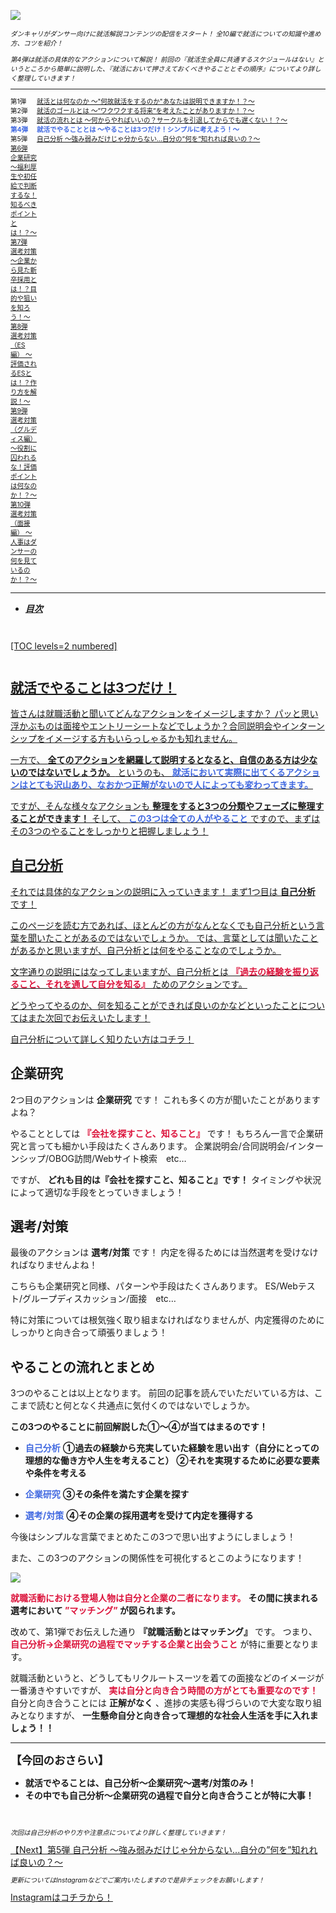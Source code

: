 ![](/img/news/161/1.jpg)

<div style="font-size: 75%;">

*ダンキャリがダンサー向けに就活解説コンテンツの配信をスタート！*
*全10編で就活についての知識や進め方、コツを紹介！*

*第4弾は就活の具体的なアクションについて解説！*
*前回の『就活生全員に共通するスケジュールはない』というところから簡単に説明した、『就活において押さえておくべきやることとその順序』についてより詳しく整理していきます！*


***

<div style="display:grid;grid-template-columns:4em 1fr;">

<div>第1弾</div>

<div>
<a href="/news/131" target="_blank">就活とは何なのか 〜"何故就活をするのか"あなたは説明できますか！？〜</a>
</div>

<div>第2弾</div>

<div>
<a href="/news/141" target="_blank">就活のゴールとは 〜”ワクワクする将来”を考えたことがありますか！？〜</a>
</div>

<div>第3弾</div>

<div>
<a href="/news/151" target="_blank">就活の流れとは 〜何からやればいいの？サークルを引退してからでも遅くない！？〜</a>
</div>

<div style="font-weight:bold;">
<span style="color: RoyalBlue;">第4弾</span>
</div>

<div style="font-weight:bold;">
<span style="color: RoyalBlue;">就活でやることとは 〜やることは3つだけ！シンプルに考えよう！〜</span>
</div>

<div>第5弾</div>

<div>
<a href="/news/171" target="_blank">自己分析 〜強み弱みだけじゃ分からない...自分の”何を”知れれば良いの？〜
</div>

<div>第6弾</div>

<div>企業研究 〜福利厚生や初任給で判断するな！知るべきポイントとは！？〜</div>

<div>第7弾</div>

<div>選考対策 〜企業から見た新卒採用とは！？目的や狙いを知ろう！〜</div>

<div>第8弾</div>

<div>選考対策（ES編） 〜評価されるESとは！？作り方を解説！〜</div>

<div>第9弾</div>

<div>選考対策（グルディス編） 〜役割に囚われるな！評価ポイントは何なのか！？〜</div>

<div>第10弾</div>

<div>選考対策（面接編） 〜人事はダンサーの何を見ているのか！？〜</div>

</div>

</div>

***


- **_目次_**

<div style="margin: 3em 0;">

[TOC levels=2 numbered]

</div>


## 就活でやることは3つだけ！

皆さんは就職活動と聞いてどんなアクションをイメージしますか？
パッと思い浮かぶものは面接やエントリーシートなどでしょうか？合同説明会やインターンシップをイメージする方もいらっしゃるかも知れません。

一方で、 **全てのアクションを網羅して説明するとなると、自信のある方は少ないのではないでしょうか。**
というのも、 <span style="color: RoyalBlue; ">**就活において実際に出てくるアクションはとても沢山あり、なおかつ正解がないので人によっても変わってきます。**</span>

ですが、そんな様々なアクションも **整理をすると3つの分類やフェーズに整理することができます！**
そして、 <span style="color: RoyalBlue; ">**この3つは全ての人がやること**</span> ですので、まずはその3つのやることをしっかりと把握しましょう！


## 自己分析

それでは具体的なアクションの説明に入っていきます！
まず1つ目は **自己分析** です！

このページを読む方であれば、ほとんどの方がなんとなくでも自己分析という言葉を聞いたことがあるのではないでしょうか。
では、言葉としては聞いたことがあるかと思いますが、自己分析とは何をやることなのでしょうか。

文字通りの説明にはなってしまいますが、自己分析とは <span style="color: Crimson; ">**『過去の経験を振り返ること、それを通して自分を知る』**</span> ためのアクションです。

どうやってやるのか、何を知ることができれば良いのかなどといったことについてはまた次回でお伝えいたします！

<a href="/news/171" target=”_blank” class="button button--accent">
<span class="button__text">自己分析について詳しく知りたい方はコチラ！</span><i class="button__icon fas fa-arrow-right"></i>
</a>


## 企業研究

2つ目のアクションは **企業研究** です！
これも多くの方が聞いたことがありますよね？

やることとしては <span style="color: Crimson; ">**『会社を探すこと、知ること』**</span> です！
もちろん一言で企業研究と言っても細かい手段はたくさんあります。
企業説明会/合同説明会/インターンシップ/OBOG訪問/Webサイト検索　etc…

ですが、 **どれも目的は『会社を探すこと、知ること』です！**
タイミングや状況によって適切な手段をとっていきましょう！


## 選考/対策

最後のアクションは **選考/対策** です！
内定を得るためには当然選考を受けなければなりませんよね！

こちらも企業研究と同様、パターンや手段はたくさんあります。
ES/Webテスト/グループディスカッション/面接　etc…

特に対策については根気強く取り組まなければなりませんが、内定獲得のためにしっかりと向き合って頑張りましょう！


## やることの流れとまとめ

3つのやることは以上となります。
前回の記事を読んでいただいている方は、ここまで読むと何となく共通点に気付くのではないでしょうか。

**この3つのやることに前回解説した①〜④が当てはまるのです！**

- <span style="color: RoyalBlue; ">**自己分析**</span>
 **①過去の経験から充実していた経験を思い出す（自分にとっての理想的な働き方や人生を考えること）**
 **②それを実現するために必要な要素や条件を考える**

- <span style="color: RoyalBlue; ">**企業研究**</span>
 **③その条件を満たす企業を探す**

- <span style="color: RoyalBlue; ">**選考/対策**</span>
 **④その企業の採用選考を受けて内定を獲得する**

今後はシンプルな言葉でまとめたこの3つで思い出すようにしましょう！


また、この3つのアクションの関係性を可視化するとこのようになります！

![](/img/news/161/2.jpg)

<span style="color: Crimson; ">**就職活動における登場人物は自分と企業の二者になります。**</span>
**その間に挟まれる選考において <span style="color: Crimson; ">”マッチング”</span> が図られます。**

改めて、第1弾でお伝えした通り **『就職活動とはマッチング』** です。
つまり、 <span style="color: Crimson; ">**自己分析→企業研究の過程でマッチする企業と出会うこと**</span> が特に重要となります。

就職活動というと、どうしてもリクルートスーツを着ての面接などのイメージが一番湧きやすいですが、 <span style="color: Crimson; ">**実は自分と向き合う時間の方がとても重要なのです！**</span>
自分と向き合うことには **正解がなく** 、進捗の実感も得づらいので大変な取り組みとなりますが、 **一生懸命自分と向き合って理想的な社会人生活を手に入れましょう！！**
<br>

***


**<div style="font-size: 125%;">【今回のおさらい】</div>**

- **就活でやることは、自己分析〜企業研究〜選考/対策のみ！**
- **その中でも自己分析〜企業研究の過程で自分と向き合うことが特に大事！**

<br>

<div style="font-size: 75%;">

*次回は自己分析のやり方や注意点についてより詳しく整理していきます！*
</div>

<a href="/news/171" target=”_blank” class="button button--accent bottom-sticky-button">
<span class="button__text">【Next】第5弾 自己分析 〜強み弱みだけじゃ分からない...自分の”何を”知れれば良いの？〜</span><i class="button__icon fas fa-arrow-right"></i>
</a>


<div style="font-size: 75%;">

*更新についてはInstagramなどでご案内いたしますので是非チェックをお願いします！*

</div>


<a href="https://instagram.com/dancerscareer?igshid=YmMyMTA2M2Y=" target="_blank" class="button button--accent">
<span class="button__text">Instagramはコチラから！</span><i class="button__icon fas fa-arrow-right"></i>
</a>
